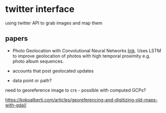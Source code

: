 # twitter interface

using twitter API to grab images and map them

## papers  
- Photo Geolocation with Convolutional Neural Networks [link](https://static.googleusercontent.com/media/research.google.com/en//pubs/archive/45488.pdf).
Uses LSTM to improve geolocation of photos with high temporal proximity e.g. photo album sequences.

- accounts that post geolocated updates
- data point or path?

need to georeference image to crs - possible with computed GCPs?

https://kokoalberti.com/articles/georeferencing-and-digitizing-old-maps-with-gdal/



